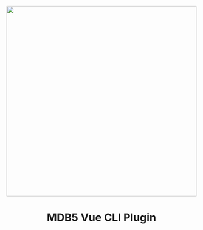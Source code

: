 
<p align="center">
  <a href="https://mdbootstrap.com/docs/b5/vue/">
    <img width="500" src="https://mdbootstrap.com/img/Marketing/general/logo/huge/mdb-vue.png">
  </a>
</p>

<h1 align="center">MDB5 Vue CLI Plugin</h1>
